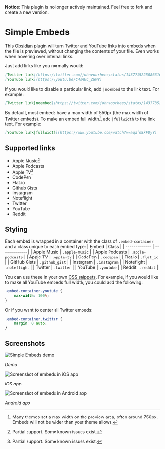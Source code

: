 
**Notice**: This plugin is no longer actively maintained. Feel free to fork and create a new version.


# Simple Embeds

This [Obsidian](https://obsidian.md) plugin will turn Twitter and YouTube links into embeds when the file is previewed, without changing the contents of your file. Even works when hovering over internal links. 

Just add links like you normally would:

```md
[Twitter link](https://twitter.com/johnvoorhees/status/1437735225086316548?s=21)
[YouTube link](https://youtu.be/C4sAUc_ZGMY)
```

If you would like to disable a particular link, add `|noembed` to the link text. For example:
```md
[Twitter link|noembed](https://twitter.com/johnvoorhees/status/1437735225086316548?s=21)
```

By default, most embeds have a max width of 550px (the max width of Twitter embeds). To make an embed full width[^1], add `|fullwidth` to the link text. For example:

```md
[YouTube link|fullwidth](https://www.youtube.com/watch?v=aqafn8kFDyY)
```
## Supported links

- Apple Music[^2]
- Apple Podcasts
- Apple TV[^2]
- CodePen
- Flat.io
- Github Gists
- Instagram
- Noteflight
- Twitter
- YouTube
- Reddit

## Styling

Each embed is wrapped in a container with the class of `.embed-container` and a class unique to each embed type:
| Embed | Class |
| ------------- | ------------- |
| Apple Music | `.apple-music` |
| Apple Podcasts | `.apple-podcasts` |
| Apple TV | `.apple-tv` |
| CodePen | `.codepen` |
| Flat.io | `.flat_io` |
| GitHub Gists | `.github_gist` |
| Instagram | `.instagram` |
| Noteflight | `.noteflight` |
| Twitter | `.twitter` |
| YouTube | `.youtube` |
| Reddit | `.reddit` |

You can use these in your own [CSS snippets](https://help.obsidian.md/How+to/Add+custom+styles#Use+Themes+and+or+CSS+snippets). For example, if you would like to make all YouTube embeds full width, you could add the following:

```css
.embed-container.youtube {
    max-width: 100%;
} 
```

Or if you want to center all Twitter embeds:

```css
.embed-container.twitter {
    margin: 0 auto;
}
```

## Screenshots

![Simple Embeds demo](https://raw.githubusercontent.com/samwarnick/obsidian-simple-embeds/main/screenshots/demo.gif)

_Demo_

![Screenshot of embeds in iOS app](https://raw.githubusercontent.com/samwarnick/obsidian-simple-embeds/main/screenshots/ios.png)

_iOS app_

![Screenshot of embeds in Android app](https://raw.githubusercontent.com/samwarnick/obsidian-simple-embeds/main/screenshots/android.png)

_Android app_

[^1]: Many themes set a max width on the preview area, often around 750px. Embeds will not be wider than your theme allows.
[^2]: Partial support. Some known issues exist.
